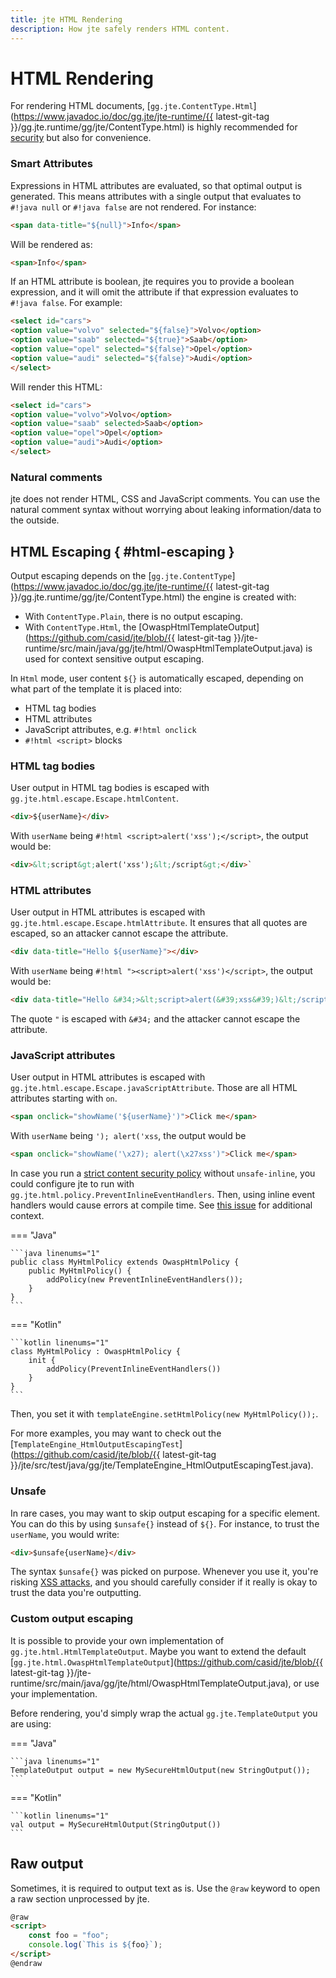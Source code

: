 ```yaml
---
title: jte HTML Rendering
description: How jte safely renders HTML content.
---
```


# HTML Rendering

For rendering HTML documents, [`gg.jte.ContentType.Html`](https://www.javadoc.io/doc/gg.jte/jte-runtime/{{ latest-git-tag }}/gg.jte.runtime/gg/jte/ContentType.html) is highly recommended for [security](#html-escaping) but also for convenience.

### Smart Attributes

Expressions in HTML attributes are evaluated, so that optimal output is generated. This means attributes with a single output that evaluates to `#!java null` or `#!java false` are not rendered. For instance:

```html linenums="1"
<span data-title="${null}">Info</span>
```

Will be rendered as:

```html linenums="1"
<span>Info</span>
```

If an HTML attribute is boolean, jte requires you to provide a boolean expression, and it will omit the attribute if that expression evaluates to `#!java false`. For example:

```html linenums="1"
<select id="cars">
<option value="volvo" selected="${false}">Volvo</option>
<option value="saab" selected="${true}">Saab</option>
<option value="opel" selected="${false}">Opel</option>
<option value="audi" selected="${false}">Audi</option>
</select>
```

Will render this HTML:

```html linenums="1"
<select id="cars">
<option value="volvo">Volvo</option>
<option value="saab" selected>Saab</option>
<option value="opel">Opel</option>
<option value="audi">Audi</option>
</select>
```

### Natural comments

jte does not render HTML, CSS and JavaScript comments. You can use the natural comment syntax without worrying about leaking information/data to the outside.

## HTML Escaping { #html-escaping }

Output escaping depends on the [`gg.jte.ContentType`](https://www.javadoc.io/doc/gg.jte/jte-runtime/{{ latest-git-tag }}/gg.jte.runtime/gg/jte/ContentType.html) the engine is created with:

- With `ContentType.Plain`, there is no output escaping.
- With `ContentType.Html`, the [OwaspHtmlTemplateOutput](https://github.com/casid/jte/blob/{{ latest-git-tag }}/jte-runtime/src/main/java/gg/jte/html/OwaspHtmlTemplateOutput.java) is used for context sensitive output escaping.

In `Html` mode, user content `${}` is automatically escaped, depending on what part of the template it is placed into:

- HTML tag bodies
- HTML attributes
- JavaScript attributes, e.g. `#!html onclick`
- `#!html <script>` blocks

### HTML tag bodies

User output in HTML tag bodies is escaped with `gg.jte.html.escape.Escape.htmlContent`.

```html linenums="1"
<div>${userName}</div>
```

With `userName` being `#!html <script>alert('xss');</script>`, the output would be:

```html linenums="1"
<div>&lt;script&gt;alert('xss');&lt;/script&gt;</div>`
```

### HTML attributes

User output in HTML attributes is escaped with `gg.jte.html.escape.Escape.htmlAttribute`. It ensures that all quotes are escaped, so an attacker cannot escape the attribute.

```html linenums="1"
<div data-title="Hello ${userName}"></div>
```

With `userName` being `#!html "><script>alert('xss')</script>`, the output would be:

```html linenums="1"
<div data-title="Hello &#34;>&lt;script>alert(&#39;xss&#39;)&lt;/script>"></div>
```

The quote `"` is escaped with `&#34;` and the attacker cannot escape the attribute.

### JavaScript attributes

User output in HTML attributes is escaped with `gg.jte.html.escape.Escape.javaScriptAttribute`. Those are all HTML attributes starting with `on`.

```html linenums="1"
<span onclick="showName('${userName}')">Click me</span>
```

With `userName` being `'); alert('xss`, the output would be 

```html linenums="1"
<span onclick="showName('\x27); alert(\x27xss')">Click me</span>
```

In case you run a [strict content security policy](https://csp.withgoogle.com/docs/strict-csp.html) without `unsafe-inline`, you could configure jte to run with `gg.jte.html.policy.PreventInlineEventHandlers`. Then, using inline event handlers would cause errors at compile time. See [this issue](https://github.com/casid/jte/issues/20) for additional context.

=== "Java"

    ```java linenums="1"
    public class MyHtmlPolicy extends OwaspHtmlPolicy {
        public MyHtmlPolicy() {
            addPolicy(new PreventInlineEventHandlers());
        }
    }
    ```

=== "Kotlin"

    ```kotlin linenums="1"
    class MyHtmlPolicy : OwaspHtmlPolicy {
        init {
            addPolicy(PreventInlineEventHandlers())
        }
    }
    ```

Then, you set it with `templateEngine.setHtmlPolicy(new MyHtmlPolicy());`.

For more examples, you may want to check out the [`TemplateEngine_HtmlOutputEscapingTest`](https://github.com/casid/jte/blob/{{ latest-git-tag }}/jte/src/test/java/gg/jte/TemplateEngine_HtmlOutputEscapingTest.java).

### Unsafe

In rare cases, you may want to skip output escaping for a specific element. You can do this by using `$unsafe{}` instead of `${}`. For instance, to trust the `userName`, you would write:

```html linenums="1"
<div>$unsafe{userName}</div>
```

The syntax `$unsafe{}` was picked on purpose. Whenever you use it, you're risking [XSS attacks](https://owasp.org/www-community/attacks/xss/), and you should carefully consider if it really is okay to trust the data you're outputting.

### Custom output escaping

It is possible to provide your own implementation of `gg.jte.html.HtmlTemplateOutput`. Maybe you want to extend the default [`gg.jte.html.OwaspHtmlTemplateOutput`](https://github.com/casid/jte/blob/{{ latest-git-tag }}/jte-runtime/src/main/java/gg/jte/html/OwaspHtmlTemplateOutput.java), or use your implementation.

Before rendering, you'd simply wrap the actual `gg.jte.TemplateOutput` you are using:

=== "Java"

    ```java linenums="1"
    TemplateOutput output = new MySecureHtmlOutput(new StringOutput());
    ```

=== "Kotlin"

    ```kotlin linenums="1"
    val output = MySecureHtmlOutput(StringOutput())
    ```

## Raw output

Sometimes, it is required to output text as is. Use the `@raw` keyword to open a raw section unprocessed by jte.

```html linenums="1"
@raw
<script>
    const foo = "foo";
    console.log(`This is ${foo}`);
</script>
@endraw
```
